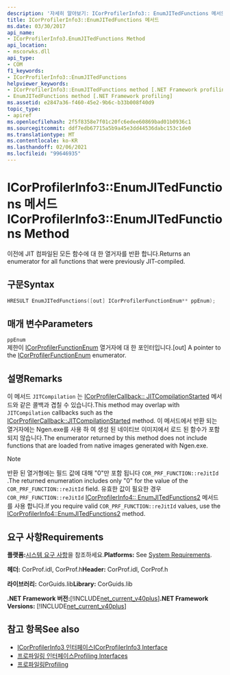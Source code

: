 ```yaml
---
description: '자세히 알아보기: ICorProfilerInfo3:: EnumJITedFunctions 메서드'
title: ICorProfilerInfo3::EnumJITedFunctions 메서드
ms.date: 03/30/2017
api_name:
- ICorProfilerInfo3.EnumJITedFunctions Method
api_location:
- mscorwks.dll
api_type:
- COM
f1_keywords:
- ICorProfilerInfo3::EnumJITedFunctions
helpviewer_keywords:
- ICorProfilerInfo3::EnumJITedFunctions method [.NET Framework profiling]
- EnumJITedFunctions method [.NET Framework profiling]
ms.assetid: e2847a36-f460-45e2-9b6c-b33b008f40d9
topic_type:
- apiref
ms.openlocfilehash: 2f5f8358e7f01c20fc6edee60869bad01b0936c1
ms.sourcegitcommit: ddf7edb67715a5b9a45e3dd44536dabc153c1de0
ms.translationtype: MT
ms.contentlocale: ko-KR
ms.lasthandoff: 02/06/2021
ms.locfileid: "99646935"
---
```

# <a name="icorprofilerinfo3enumjitedfunctions-method"></a><span data-ttu-id="4b4d9-103">ICorProfilerInfo3::EnumJITedFunctions 메서드</span><span class="sxs-lookup"><span data-stu-id="4b4d9-103">ICorProfilerInfo3::EnumJITedFunctions Method</span></span>

<span data-ttu-id="4b4d9-104">이전에 JIT 컴파일된 모든 함수에 대 한 열거자를 반환 합니다.</span><span class="sxs-lookup"><span data-stu-id="4b4d9-104">Returns an enumerator for all functions that were previously JIT-compiled.</span></span>  
  
## <a name="syntax"></a><span data-ttu-id="4b4d9-105">구문</span><span class="sxs-lookup"><span data-stu-id="4b4d9-105">Syntax</span></span>  
  
```cpp  
HRESULT EnumJITedFunctions([out] ICorProfilerFunctionEnum** ppEnum);  
```  
  
## <a name="parameters"></a><span data-ttu-id="4b4d9-106">매개 변수</span><span class="sxs-lookup"><span data-stu-id="4b4d9-106">Parameters</span></span>  

 `ppEnum`  
 <span data-ttu-id="4b4d9-107">제한이 [ICorProfilerFunctionEnum](icorprofilerfunctionenum-interface.md) 열거자에 대 한 포인터입니다.</span><span class="sxs-lookup"><span data-stu-id="4b4d9-107">[out] A pointer to the [ICorProfilerFunctionEnum](icorprofilerfunctionenum-interface.md) enumerator.</span></span>  
  
## <a name="remarks"></a><span data-ttu-id="4b4d9-108">설명</span><span class="sxs-lookup"><span data-stu-id="4b4d9-108">Remarks</span></span>  

 <span data-ttu-id="4b4d9-109">이 메서드 `JITCompilation` 는 [ICorProfilerCallback:: JITCompilationStarted](icorprofilercallback-jitcompilationstarted-method.md) 메서드와 같은 콜백과 겹칠 수 있습니다.</span><span class="sxs-lookup"><span data-stu-id="4b4d9-109">This method may overlap with `JITCompilation` callbacks such as the [ICorProfilerCallback::JITCompilationStarted](icorprofilercallback-jitcompilationstarted-method.md) method.</span></span> <span data-ttu-id="4b4d9-110">이 메서드에서 반환 되는 열거자에는 Ngen.exe를 사용 하 여 생성 된 네이티브 이미지에서 로드 된 함수가 포함 되지 않습니다.</span><span class="sxs-lookup"><span data-stu-id="4b4d9-110">The enumerator returned by this method does not include functions that are loaded from native images generated with Ngen.exe.</span></span>  
  
> [!NOTE]
> <span data-ttu-id="4b4d9-111">반환 된 열거형에는 필드 값에 대해 "0"만 포함 됩니다 `COR_PRF_FUNCTION::reJitId` .</span><span class="sxs-lookup"><span data-stu-id="4b4d9-111">The returned enumeration includes only "0" for the value of the `COR_PRF_FUNCTION::reJitId` field.</span></span>  <span data-ttu-id="4b4d9-112">유효한 값이 필요한 경우 `COR_PRF_FUNCTION::reJitId` [ICorProfilerInfo4:: EnumJITedFunctions2](icorprofilerinfo4-enumjitedfunctions2-method.md) 메서드를 사용 합니다.</span><span class="sxs-lookup"><span data-stu-id="4b4d9-112">If you require valid `COR_PRF_FUNCTION::reJitId` values, use the [ICorProfilerInfo4::EnumJITedFunctions2](icorprofilerinfo4-enumjitedfunctions2-method.md) method.</span></span>  
  
## <a name="requirements"></a><span data-ttu-id="4b4d9-113">요구 사항</span><span class="sxs-lookup"><span data-stu-id="4b4d9-113">Requirements</span></span>  

 <span data-ttu-id="4b4d9-114">**플랫폼:**[시스템 요구 사항](../../get-started/system-requirements.md)을 참조하세요.</span><span class="sxs-lookup"><span data-stu-id="4b4d9-114">**Platforms:** See [System Requirements](../../get-started/system-requirements.md).</span></span>  
  
 <span data-ttu-id="4b4d9-115">**헤더:** CorProf.idl, CorProf.h</span><span class="sxs-lookup"><span data-stu-id="4b4d9-115">**Header:** CorProf.idl, CorProf.h</span></span>  
  
 <span data-ttu-id="4b4d9-116">**라이브러리:** CorGuids.lib</span><span class="sxs-lookup"><span data-stu-id="4b4d9-116">**Library:** CorGuids.lib</span></span>  
  
 <span data-ttu-id="4b4d9-117">**.NET Framework 버전:**[!INCLUDE[net_current_v40plus](../../../../includes/net-current-v40plus-md.md)]</span><span class="sxs-lookup"><span data-stu-id="4b4d9-117">**.NET Framework Versions:** [!INCLUDE[net_current_v40plus](../../../../includes/net-current-v40plus-md.md)]</span></span>  
  
## <a name="see-also"></a><span data-ttu-id="4b4d9-118">참고 항목</span><span class="sxs-lookup"><span data-stu-id="4b4d9-118">See also</span></span>

- [<span data-ttu-id="4b4d9-119">ICorProfilerInfo3 인터페이스</span><span class="sxs-lookup"><span data-stu-id="4b4d9-119">ICorProfilerInfo3 Interface</span></span>](icorprofilerinfo3-interface.md)
- [<span data-ttu-id="4b4d9-120">프로파일링 인터페이스</span><span class="sxs-lookup"><span data-stu-id="4b4d9-120">Profiling Interfaces</span></span>](profiling-interfaces.md)
- [<span data-ttu-id="4b4d9-121">프로파일링</span><span class="sxs-lookup"><span data-stu-id="4b4d9-121">Profiling</span></span>](index.md)
